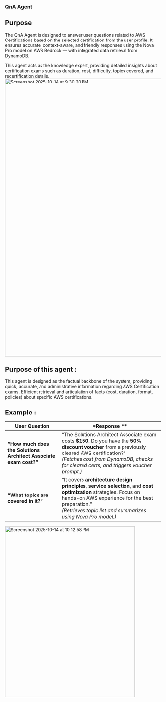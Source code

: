 ### QnA Agent 

## Purpose

The QnA Agent is designed to answer user questions related to AWS Certifications based on the selected certification from the user profile.
It ensures accurate, context-aware, and friendly responses using the Nova Pro model on AWS Bedrock — with integrated data retrieval from DynamoDB.

This agent acts as the knowledge expert, providing detailed insights about certification exams such as duration, cost, difficulty, topics covered, and recertification details.
<img width="1440" height="900" alt="Screenshot 2025-10-14 at 9 30 20 PM" src="https://github.com/user-attachments/assets/a78fdd7c-7310-428c-ad3d-0b54bc512b78" />
## Purpose of this agent :
This agent is designed as the factual backbone of the system, providing quick, accurate, and administrative information regarding AWS Certification exams. Efficient retrieval and articulation of facts (cost, duration, format, policies) about specific AWS certifications.




## Example :

|  **User Question**                                             |  *Response **                                                                                                                                                                                                           |
| ---------------------------------------------------------------- | ------------------------------------------------------------------------------------------------------------------------------------------------------------------------------------------------------------------------------------------ |
| **“How much does the Solutions Architect Associate exam cost?”** | “The Solutions Architect Associate exam costs **$150**. Do you have the **50% discount voucher** from a previously cleared AWS certification?” <br> *(Fetches cost from DynamoDB, checks for cleared certs, and triggers voucher prompt.)* |
| **“What topics are covered in it?”**                             | “It covers **architecture design principles**, **service selection**, and **cost optimization** strategies. Focus on hands-on AWS experience for the best preparation.” <br> *(Retrieves topic list and summarizes using Nova Pro model.)* |
<img width="420" height="553" alt="Screenshot 2025-10-14 at 10 12 58 PM" src="https://github.com/user-attachments/assets/a1409ebb-ccfc-40f4-a644-057da84a5b4e" />




